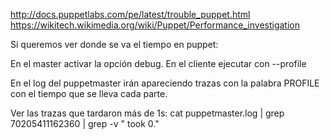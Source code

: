 http://docs.puppetlabs.com/pe/latest/trouble_puppet.html
https://wikitech.wikimedia.org/wiki/Puppet/Performance_investigation

Si queremos ver donde se va el tiempo en puppet:

En el master activar la opción debug.
En el cliente ejecutar con --profile

En el log del puppetmaster irán apareciendo trazas con la palabra PROFILE con el tiempo que se lleva cada parte.


Ver las trazas que tardaron más de 1s:
cat puppetmaster.log | grep 70205411162360 | grep -v " took 0."
